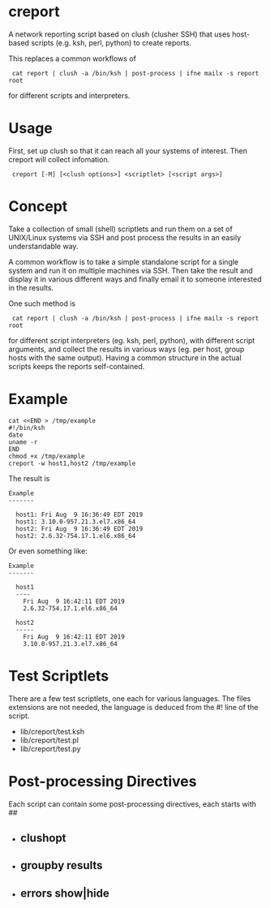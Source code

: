 # creport
A network reporting script based on clush (clusher SSH) that uses host-based scripts (e.g. ksh, perl, python) to create reports.

This replaces a common workflows of

```
 cat report | clush -a /bin/ksh | post-process | ifne mailx -s report root
```

for different scripts and interpreters.

# Usage

First, set up clush so that it can reach all your systems of interest.
Then creport will collect infomation.

```
 creport [-M] [<clush options>] <scriptlet> [<script args>]
```

# Concept
Take a collection of small (shell) scriptlets and run them on a set of
UNIX/Linux systems via SSH and post process the results in an easily
understandable way.

A common workflow is to take a simple standalone script for a single
system and run it on multiple machines via SSH. Then take the result
and display it in various different ways and finally email it to
someone interested in the results.

One such method is 

```
 cat report | clush -a /bin/ksh | post-process | ifne mailx -s report root
```

for different script interpreters (eg. ksh, perl, python), with different script arguments, 
and collect the results in various ways (eg. per host, group hosts with the same output).
Having a common structure in the actual scripts keeps the reports self-contained.

# Example

```
cat <<END > /tmp/example
#!/bin/ksh
date
uname -r
END
chmod +x /tmp/example
creport -w host1,host2 /tmp/example
```

The result is

```
Example
-------

  host1: Fri Aug  9 16:36:49 EDT 2019
  host1: 3.10.0-957.21.3.el7.x86_64
  host2: Fri Aug  9 16:36:49 EDT 2019
  host2: 2.6.32-754.17.1.el6.x86_64
```

Or even something like:

```
Example
-------

  host1
  ----
    Fri Aug  9 16:42:11 EDT 2019
    2.6.32-754.17.1.el6.x86_64

  host2
  -----
    Fri Aug  9 16:42:11 EDT 2019
    3.10.0-957.21.3.el7.x86_64
```
# Test Scriptlets

There are a few test scriptlets, one each for various languages. The
files extensions are not needed, the language is deduced from the #!
line of the script.

* lib/creport/test.ksh
* lib/creport/test.pl
* lib/creport/test.py

# Post-processing Directives

Each script can contain some post-processing directives, each starts with ##

* ## clushopt <extra-clush-options>
* ## groupby results
* ## errors show|hide

